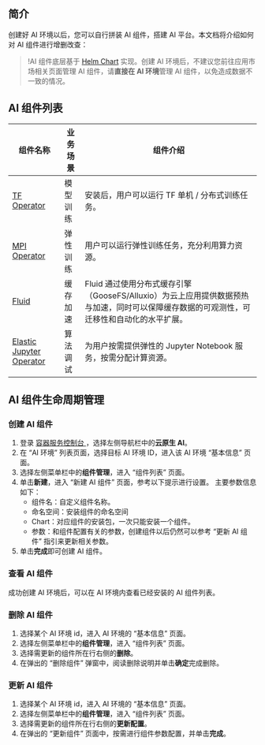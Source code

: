 ## 简介 

创建好 AI 环境以后，您可以自行拼装 AI 组件，搭建 AI 平台。本文档将介绍如何对 AI 组件进行增删改查：
>!AI 组件底层基于 [Helm Chart](https://helm.sh) 实现。创建 AI 环境后，不建议您前往应用市场相关页面管理 AI 组件，请**直接在 AI 环境**管理 AI 组件，以免造成数据不一致的情况。
>
## AI 组件列表

| 组件名称 | 业务场景 | 组件介绍 |
|---------|---------|---------|
| [TF Operator](https://intl.cloud.tencent.com/document/product/457/49365) | 模型训练 | 安装后，用户可以运行 TF 单机 / 分布式训练任务。|
| [MPI Operator](https://intl.cloud.tencent.com/document/product/457/49366) | 弹性训练 | 用户可以运行弹性训练任务，充分利用算力资源。  |
| [Fluid](https://intl.cloud.tencent.com/document/product/457/47667) | 缓存加速 | Fluid 通过使用分布式缓存引擎（GooseFS/Alluxio）为云上应用提供数据预热与加速，同时可以保障缓存数据的可观测性，可迁移性和自动化的水平扩展。  |
| [Elastic Jupyter Operator](https://intl.cloud.tencent.com/document/product/457/49367) | 算法调试 | 为用户按需提供弹性的 Jupyter Notebook 服务，按需分配计算资源。  |

## AI 组件生命周期管理
### 创建 AI 组件
1. 登录 [容器服务控制台 ](https://console.cloud.tencent.com/tke2)，选择左侧导航栏中的**云原生 AI**。
2. 在 “AI 环境” 列表页面，选择目标 AI 环境 ID，进入该 AI 环境 “基本信息” 页面。
3. 选择左侧菜单栏中的**组件管理**，进入 “组件列表” 页面。
4. 单击**新建**，进入 “新建 AI 组件” 页面，参考以下提示进行设置。
	主要参数信息如下：
	- 组件名：自定义组件名称。
	- 命名空间：安装组件的命名空间
	- Chart：对应组件的安装包，一次只能安装一个组件。
	- 参数：和组件配置有关的参数，创建组件以后仍然可以参考 “更新 AI 组件” 指引来更新相关参数。
5. 单击**完成**即可创建 AI 组件。

### 查看 AI 组件

成功创建 AI 环境后，可以在 AI 环境内查看已经安装的 AI 组件列表。

### 删除 AI 组件

1. 选择某个 AI 环境 id，进入 AI 环境的 “基本信息” 页面。
2. 选择左侧菜单栏中的**组件管理**，进入 “组件列表” 页面。
3. 选择需更新的组件所在行右侧的**删除**。
4. 在弹出的 “删除组件” 弹窗中，阅读删除说明并单击**确定**完成删除。


### 更新 AI 组件

1. 选择某个 AI 环境 id，进入 AI 环境的 “基本信息” 页面。
2. 选择左侧菜单栏中的**组件管理**，进入 “组件列表” 页面。
3. 选择需更新的组件所在行右侧的**更新配置**。
4. 在弹出的 “更新组件” 页面中，按需进行组件参数配置，并单击**完成**。











